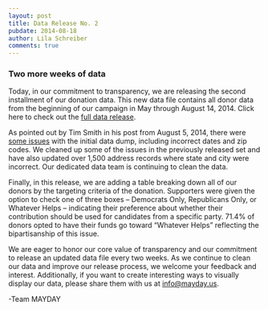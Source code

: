 ```yaml
---
layout: post
title: Data Release No. 2
pubdate: 2014-08-18
author: Lila Schreiber
comments: true
---
```


### Two more weeks of data

Today, in our commitment to transparency, we are releasing the second installment of our donation data. This new data file contains all donor data from the beginning of our campaign in May through August 14, 2014. Click here to check out the [full data release](http://mayday.us/your-donations/).

As pointed out by Tim Smith in his post from August 5, 2014, there were [some issues](http://rpubs.com/tdsmith/maydaycleanup) with the initial data dump, including incorrect dates and zip codes. We cleaned up some of the issues in the previously released set and have also updated over 1,500 address records where state and city were incorrect. Our dedicated data team is continuing to clean the data.

Finally, in this release, we are adding a table breaking down all of our donors by the targeting criteria of the donation. Supporters were given the option to check one of three boxes &ndash; Democrats Only, Republicans Only, or Whatever Helps &ndash; indicating their preference about whether their contribution should be used for candidates from a specific party. 71.4% of donors opted to have their funds go toward “Whatever Helps” reflecting the bipartisanship of this issue.

We are eager to honor our core value of transparency and our commitment to release an updated data file every two weeks. As we continue to clean our data and improve our release process, we welcome your feedback and interest. Additionally, if you want to create interesting ways to visually display our data, please share them with us at info@mayday.us.

-Team MAYDAY